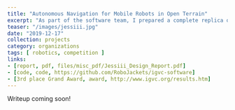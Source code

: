 ```yaml
---
title: "Autonomous Navigation for Mobile Robots in Open Terrain"
excerpt: "As part of the software team, I prepared a complete replica of competition in simulation to enable RoboJackets' Intelligent Ground Vehicle Competition robots to be tested realistically. I also coded motor control firmware and path planning algorithms to enable more accurate robot motion. Later, as project manager, I supervised the software, electrical and mechanical teams' progress."
teaser: "/images/jessiii.jpg"
date: "2019-12-17"
collection: projects
category: organizations
tags: [ robotics, competition ]
links:
- [report, pdf, files/misc_pdf/Jessiii_Design_Report.pdf]
- [code, code, https://github.com/RoboJackets/igvc-software]
- [3rd place Grand Award, award, http://www.igvc.org/results.htm]
---
```


Writeup coming soon!
